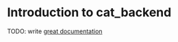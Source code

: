 # Introduction to cat_backend

TODO: write [great documentation](http://jacobian.org/writing/what-to-write/)
